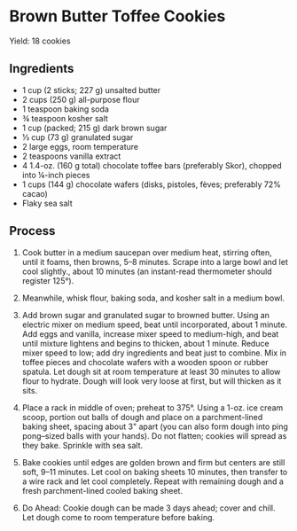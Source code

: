 # Brown Butter Toffee Cookies
Yield: 18 cookies

## Ingredients
- 1 cup (2 sticks; 227 g) unsalted butter
- 2 cups (250 g) all-purpose flour
- 1 teaspoon baking soda
- ¾ teaspoon kosher salt
- 1 cup (packed; 215 g) dark brown sugar
- ⅓ cup (73 g) granulated sugar
- 2 large eggs, room temperature
- 2 teaspoons vanilla extract
- 4 1.4-oz. (160 g total) chocolate toffee bars (preferably Skor), chopped into ¼-inch pieces
- 1 cups (144 g) chocolate wafers (disks, pistoles, fèves; preferably 72% cacao)
- Flaky sea salt

## Process
1. Cook butter in a medium saucepan over medium heat, stirring often, until it foams, then browns, 5–8 minutes. Scrape into a large bowl and let cool slightly., about 10 minutes (an instant-read thermometer should register 125°).

2. Meanwhile, whisk flour, baking soda, and kosher salt in a medium bowl.

3. Add brown sugar and granulated sugar to browned butter. Using an electric mixer on medium speed, beat until incorporated, about 1 minute. Add eggs and vanilla, increase mixer speed to medium-high, and beat until mixture lightens and begins to thicken, about 1 minute. Reduce mixer speed to low; add dry ingredients and beat just to combine. Mix in toffee pieces and chocolate wafers with a wooden spoon or rubber spatula. Let dough sit at room temperature at least 30 minutes to allow flour to hydrate. Dough will look very loose at first, but will thicken as it sits.

4. Place a rack in middle of oven; preheat to 375°. Using a 1-oz. ice cream scoop, portion out balls of dough and place on a parchment-lined baking sheet, spacing about 3" apart (you can also form dough into ping pong–sized balls with your hands). Do not flatten; cookies will spread as they bake. Sprinkle with sea salt.

5. Bake cookies until edges are golden brown and firm but centers are still soft, 9–11 minutes. Let cool on baking sheets 10 minutes, then transfer to a wire rack and let cool completely. Repeat with remaining dough and a fresh parchment-lined cooled baking sheet.

6. Do Ahead: Cookie dough can be made 3 days ahead; cover and chill. Let dough come to room temperature before baking.